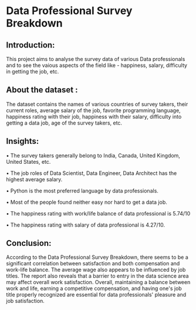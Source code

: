 # **Data Professional Survey Breakdown** 
## Introduction: 
This project aims to analyse the survey data of various Data professionals and to see the vaious aspects of the field like - happiness, salary, difficulty in getting the job, etc.

## About the dataset :
The dataset contains the names of various countries of survey takers, their current roles, average salary of the job, favorite programming language, happiness rating with their job, happiness with their salary, difficulty into getting a data job, age of the survey takers, etc.

## Insights:

•	The survey takers generally belong to India, Canada, United Kingdom, United States, etc.

•	The job roles of Data Scientist, Data Engineer, Data Architect has the highest average salary.

•	Python is the most preferred language by data professionals.

•	Most of the people found neither easy nor hard to get a data job.

•	The happiness rating with work/life balance of data professional is 5.74/10

•	The happiness rating with salary of data professional is 4.27/10.

## Conclusion:
According to the Data Professional Survey Breakdown, there seems to be a significant correlation between satisfaction and both compensation and work-life balance. The average wage also appears to be influenced by job titles. The report also reveals that a barrier to entry in the data science area may affect overall work satisfaction. Overall, maintaining a balance between work and life, earning a competitive compensation, and having one's job title properly recognized are essential for data professionals' pleasure and job satisfaction.

